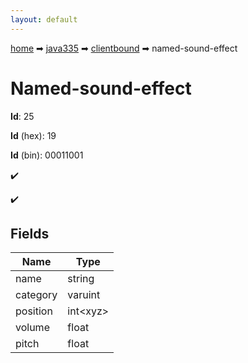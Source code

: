 ```yaml
---
layout: default
---
```


[home](/) ➡ [java335](/protocol/java335) ➡ [clientbound](/protocol/java335/clientbound) ➡ named-sound-effect

# Named-sound-effect

**Id**: 25

**Id** (hex): 19

**Id** (bin): 00011001

✔️

✔️

## Fields

Name | Type
---|---
name | string
category | varuint
position | int&lt;xyz&gt;
volume | float
pitch | float

